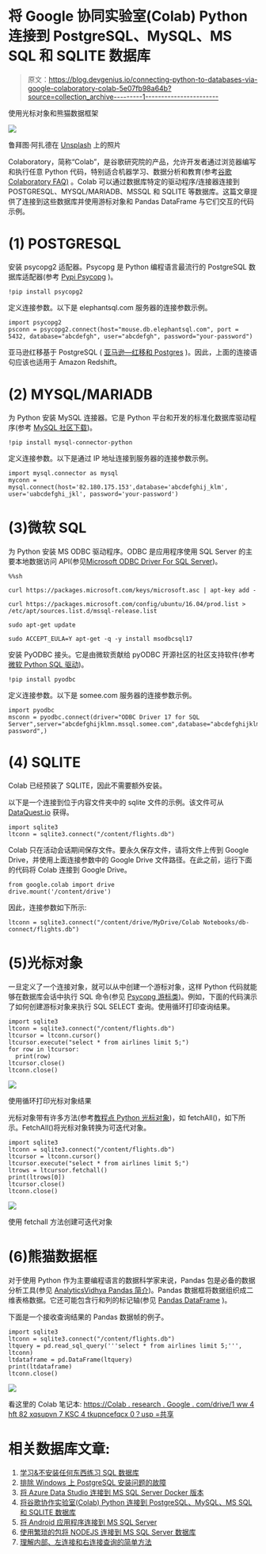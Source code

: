 # 将 Google 协同实验室(Colab) Python 连接到 PostgreSQL、MySQL、MS SQL 和 SQLITE 数据库

> 原文：<https://blog.devgenius.io/connecting-python-to-databases-via-google-colaboratory-colab-5e07fb98a64b?source=collection_archive---------1----------------------->

使用光标对象和熊猫数据框架

![](img/a594d2b772e1cba7a367ec5265a6413f.png)

鲁拜图·阿扎德在 [Unsplash](https://unsplash.com?utm_source=medium&utm_medium=referral) 上的照片

Colaboratory，简称“Colab”，是谷歌研究院的产品，允许开发者通过浏览器编写和执行任意 Python 代码，特别适合机器学习、数据分析和教育(参考[谷歌 Colaboratory FAQ)](https://research.google.com/colaboratory/faq.html) 。Colab 可以通过数据库特定的驱动程序/连接器连接到 POSTGRESQL、MYSQL/MARIADB、MSSQL 和 SQLITE 等数据库。这篇文章提供了连接到这些数据库并使用游标对象和 Pandas DataFrame 与它们交互的代码示例。

# (1) POSTGRESQL

安装 psycopg2 适配器。Psycopg 是 Python 编程语言最流行的 PostgreSQL 数据库适配器(参考 [Pypi Psycopg](https://pypi.org/project/psycopg2/) )。

```
!pip install psycopg2
```

定义连接参数。以下是 elephantsql.com 服务器的连接参数示例。

```
import psycopg2
psconn = psycopg2.connect(host="mouse.db.elephantsql.com", port = 5432, database="abcdefgh", user="abcdefgh", password="your-password")
```

亚马逊红移基于 PostgreSQL ( [亚马逊—红移和 Postgres](https://docs.aws.amazon.com/redshift/latest/dg/c_redshift-and-postgres-sql.html) )。因此，上面的连接语句应该也适用于 Amazon Redshift。

# (2) MYSQL/MARIADB

为 Python 安装 MySQL 连接器。它是 Python 平台和开发的标准化数据库驱动程序(参考 [MySQL 社区下载](https://dev.mysql.com/downloads/connector/python/))。

```
!pip install mysql-connector-python
```

定义连接参数。以下是通过 IP 地址连接到服务器的连接参数示例。

```
import mysql.connector as mysql
myconn = mysql.connect(host='82.180.175.153',database='abcdefghij_klm', user='uabcdefghi_jkl', password='your-password')
```

# (3)微软 SQL

为 Python 安装 MS ODBC 驱动程序。ODBC 是应用程序使用 SQL Server 的主要本地数据访问 API(参见[Microsoft ODBC Driver For SQL Server](https://learn.microsoft.com/en-us/sql/connect/odbc/microsoft-odbc-driver-for-sql-serve))。

```
%%sh

curl https://packages.microsoft.com/keys/microsoft.asc | apt-key add -

curl https://packages.microsoft.com/config/ubuntu/16.04/prod.list > /etc/apt/sources.list.d/mssql-release.list

sudo apt-get update

sudo ACCEPT_EULA=Y apt-get -q -y install msodbcsql17
```

安装 PyODBC 接头。它是由微软贡献给 pyODBC 开源社区的社区支持软件(参考[微软 Python SQL 驱动](https://learn.microsoft.com/en-us/sql/connect/python/pyodbc/python-sql-driver-pyodbc))。

```
!pip install pyodbc
```

定义连接参数。以下是 somee.com 服务器的连接参数示例。

```
import pyodbc 
msconn = pyodbc.connect(driver="ODBC Driver 17 for SQL Server",server="abcdefghijklmn.mssql.somee.com",database="abcdefghijklmn",UID="abcdefghijklmn_SQLLogin_1",PWD="your-password",)
```

# (4) SQLITE

Colab 已经预装了 SQLITE，因此不需要额外安装。

以下是一个连接到位于内容文件夹中的 sqlite 文件的示例。该文件可从 [DataQuest.io](https://www.dataquest.io/blog/python-pandas-databases/) 获得。

```
import sqlite3
ltconn = sqlite3.connect("/content/flights.db")
```

Colab 只在活动会话期间保存文件。要永久保存文件，请将文件上传到 Google Drive，并使用上面连接参数中的 Google Drive 文件路径。在此之前，运行下面的代码将 Colab 连接到 Google Drive。

```
from google.colab import drive
drive.mount('/content/drive')
```

因此，连接参数如下所示:

```
ltconn = sqlite3.connect("/content/drive/MyDrive/Colab Notebooks/db-connect/flights.db")
```

# (5)光标对象

一旦定义了一个连接对象，就可以从中创建一个游标对象，这样 Python 代码就能够在数据库会话中执行 SQL 命令(参见 [Psycopg 游标类](https://www.psycopg.org/docs/cursor.html))。例如，下面的代码演示了如何创建游标对象来执行 SQL SELECT 查询。使用循环打印查询结果。

```
import sqlite3
ltconn = sqlite3.connect("/content/flights.db")
ltcursor = ltconn.cursor()
ltcursor.execute("select * from airlines limit 5;")
for row in ltcursor:
  print(row)
ltcursor.close()
ltconn.close()
```

![](img/52e17d4ed2b4f2c858d8725e174e3507.png)

使用循环打印光标对象结果

光标对象带有许多方法(参考[教程点 Python 光标对象](https://www.tutorialspoint.com/python_data_access/python_mysql_cursor_object.htm))，如 fetchAll()，如下所示。FetchAll()将光标对象转换为可迭代对象。

```
import sqlite3
ltconn = sqlite3.connect("/content/flights.db")
ltcursor = ltconn.cursor()
ltcursor.execute("select * from airlines limit 5;")
ltrows = ltcursor.fetchall()
print(ltrows[0])
ltcursor.close()
ltconn.close()
```

![](img/f55523b965e7c48beb4812b2224c4f02.png)

使用 fetchall 方法创建可迭代对象

# (6)熊猫数据框

对于使用 Python 作为主要编程语言的数据科学家来说，Pandas 包是必备的数据分析工具(参见 [AnalyticsVidhya Pandas 简介](https://www.analyticsvidhya.com/blog/2021/08/must-know-pandas-functions-for-machine-learning-journey/))。Pandas 数据框将数据组织成二维表格数据。它还可能包含行和列的标记轴(参见 [Pandas DataFrame](https://pandas.pydata.org/docs/reference/api/pandas.DataFrame.html) )。

下面是一个接收查询结果的 Pandas 数据帧的例子。

```
import sqlite3
ltconn = sqlite3.connect("/content/flights.db")
ltquery = pd.read_sql_query('''select * from airlines limit 5;''', ltconn)
ltdataframe = pd.DataFrame(ltquery)
print(ltdataframe)
ltconn.close()
```

![](img/40c8561f8a00d41ada88a8af199c455c.png)

看这里的 Colab 笔记本:
[https://Colab . research . Google . com/drive/1 ww 4 hft 82 xqsupvn 7 KSC 4 tkupncefqcx 0？usp =共享](https://colab.research.google.com/drive/1WW4HfT82xqSUpvn7Ksc4TkuPnCeFqcx0?usp=sharing)

# 相关数据库文章:

1.  [学习&不安装任何东西练习 SQL 数据库](https://medium.com/@mohamad.razzi.my/learn-practice-sql-database-without-installing-anything-aaf6d05250f8)
2.  [排除 Windows 上 PostgreSQL 安装问题的故障](/troubleshooting-postgresql-installation-on-windows-6b36f6addb4f)
3.  [将 Azure Data Studio 连接到 MS SQL Server Docker 版本](/connecting-azure-data-studio-to-ms-sql-server-docker-version-8f9ce8786314)
4.  [将谷歌协作实验室(Colab) Python 连接到 PostgreSQL、MySQL、MS SQL 和 SQLITE 数据库](/connecting-python-to-databases-via-google-colaboratory-colab-5e07fb98a64b)
5.  [将 Android 应用程序连接到 MS SQL Server](/connecting-android-app-to-ms-sql-server-2d50e999396b)
6.  [使用繁琐的包将 NODEJS 连接到 MS SQL Server 数据库](/connecting-nodejs-to-ms-sql-server-database-8518bf54598)
7.  [理解内部、左连接和右连接查询的简单方法](/an-easy-way-to-understand-inner-left-join-and-right-join-query-a5b2de32c04c)